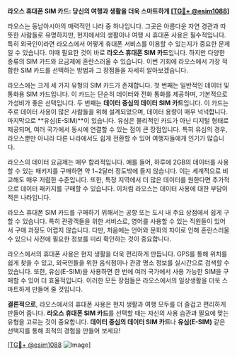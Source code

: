 **라오스 휴대폰 SIM 카드: 당신의 여행과 생활을 더욱 스마트하게 [[TG💪+ @esim1088](https://t.me/s/esim1088)]**

라오스는 동남아시아의 매력적인 나라 중 하나입니다. 그곳은 아름다운 자연 경관과 따뜻한 사람들로 유명하지만, 현지에서의 생활이나 여행 시 휴대폰 사용은 필수적입니다. 특히 외국인이라면 라오스에서 어떻게 휴대폰 서비스를 이용할 수 있는지가 중요한 문제일 수 있습니다. 이때 필요한 것이 바로 **라오스 휴대폰 SIM 카드**입니다. 하지만 다양한 종류의 SIM 카드와 요금제에 혼란스러울 수 있습니다. 이번 기회에 라오스에서 가장 적합한 SIM 카드를 선택하는 방법과 그 장점들을 자세히 알아보겠습니다.

라오스에는 크게 세 가지 유형의 SIM 카드가 존재합니다. 첫 번째는 일반적인 데이터 및 통화용 SIM 카드입니다. 이 카드는 단순히 데이터와 전화 통화를 제공하며, 기본적으로 가성비가 좋은 선택입니다. 두 번째는 **데이터 중심의 데이터 SIM 카드**입니다. 이 카드는 주로 데이터 사용이 많은 사람들을 위해 설계되었으며, 데이터 용량이 매우 넉넉합니다. 마지막으로 **유심(E-SIM)**이 있습니다. 유심은 물리적인 카드가 아닌 디지털 형태로 제공되며, 여러 국가에서 동시에 연결할 수 있는 점이 큰 장점입니다. 특히 유심의 경우, 라오스뿐만 아니라 다른 나라에서도 쉽게 전환할 수 있어 여행자들에게 인기가 많습니다.

라오스의 데이터 요금제는 매우 합리적입니다. 예를 들어, 하루에 2GB의 데이터를 사용할 수 있는 패키지를 구매하면 약 1~2달러 정도밖에 들지 않습니다. 이는 세계적으로 비교해도 매우 저렴한 수준입니다. 또한, 특정 지역에서 더 많은 데이터를 원한다면 추가적으로 데이터 패키지를 구매할 수 있습니다. 이처럼 라오스는 데이터 사용에 대한 부담이 적은 나라입니다.

라오스 휴대폰 SIM 카드를 구매하기 위해서는 공항 또는 도시 내 주요 상점에서 쉽게 구할 수 있습니다. 특히 관광객들을 위한 서비스로, 영어를 사용할 수 있는 직원들이 있어서 구매 과정도 어렵지 않습니다. 다만, 처음에는 언어와 문화의 차이로 인해 혼란스러울 수 있으니 사전에 필요한 정보를 미리 확인하는 것이 중요합니다.

라오스에서의 휴대폰 사용은 현지 생활을 더욱 편리하게 만듭니다. GPS를 통해 위치를 쉽게 찾을 수 있고, 외국인들을 위한 음식점이나 관광 명소 정보를 실시간으로 검색할 수 있습니다. 또한, 유심(E-SIM)을 사용하면 한 번에 여러 국가에서 사용 가능한 SIM을 구매할 수 있어 더 효율적입니다. 이러한 모든 장점들은 라오스에서의 일상생활을 더욱 스마트하게 만들어 줄 것입니다.

**결론적으로**, 라오스에서의 휴대폰 사용은 현지 생활과 여행 모두를 더 즐겁고 편리하게 만들어 줍니다. **라오스 휴대폰 SIM 카드**를 선택할 때는 자신의 사용 습관과 필요에 맞는 유형을 고르는 것이 중요합니다. **데이터 중심의 데이터 SIM 카드**나 **유심(E-SIM)** 같은 선택지를 통해 최적의 경험을 만들어 보세요! 

[[TG💪+ @esim1088](https://t.me/s/esim1088) ![Image](https://i.postimg.cc/Y0z9fWf4/image.png)]